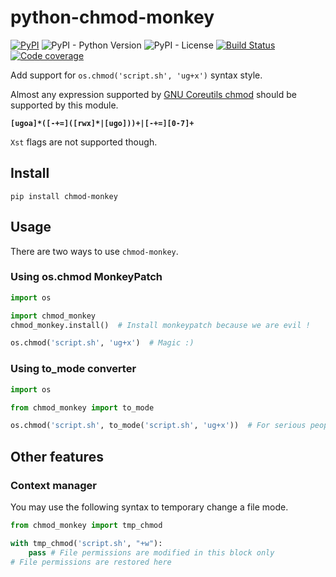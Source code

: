 # python-chmod-monkey

[![PyPI](https://img.shields.io/pypi/v/chmod-monkey)](https://pypi.org/project/chmod-monkey/)
![PyPI - Python Version](https://img.shields.io/pypi/pyversions/chmod-monkey)
![PyPI - License](https://img.shields.io/pypi/l/chmod-monkey)
[![Build Status](https://img.shields.io/travis/Toilal/python-chmod-monkey.svg)](https://travis-ci.org/Toilal/python-chmod-monkey)
[![Code coverage](https://img.shields.io/coveralls/github/Toilal/python-chmod-monkey)](https://coveralls.io/github/Toilal/python-chmod-monkey)

Add support for `os.chmod('script.sh', 'ug+x')` syntax style.

Almost any expression supported by [GNU Coreutils chmod](https://linux.die.net/man/1/chmod) should be supported by this module.

**`[ugoa]*([-+=]([rwx]*|[ugo]))+|[-+=][0-7]+`**

`Xst` flags are not supported though.

## Install

```
pip install chmod-monkey
```

## Usage

There are two ways to use `chmod-monkey`.

### Using os.chmod MonkeyPatch

```python
import os

import chmod_monkey
chmod_monkey.install()  # Install monkeypatch because we are evil !

os.chmod('script.sh', 'ug+x')  # Magic :)
```

### Using to_mode converter

```python
import os

from chmod_monkey import to_mode

os.chmod('script.sh', to_mode('script.sh', 'ug+x'))  # For serious people.
```

## Other features

### Context manager

You may use the following syntax to temporary change a file mode.

```python
from chmod_monkey import tmp_chmod

with tmp_chmod('script.sh', "+w"):
    pass # File permissions are modified in this block only
# File permissions are restored here

```
